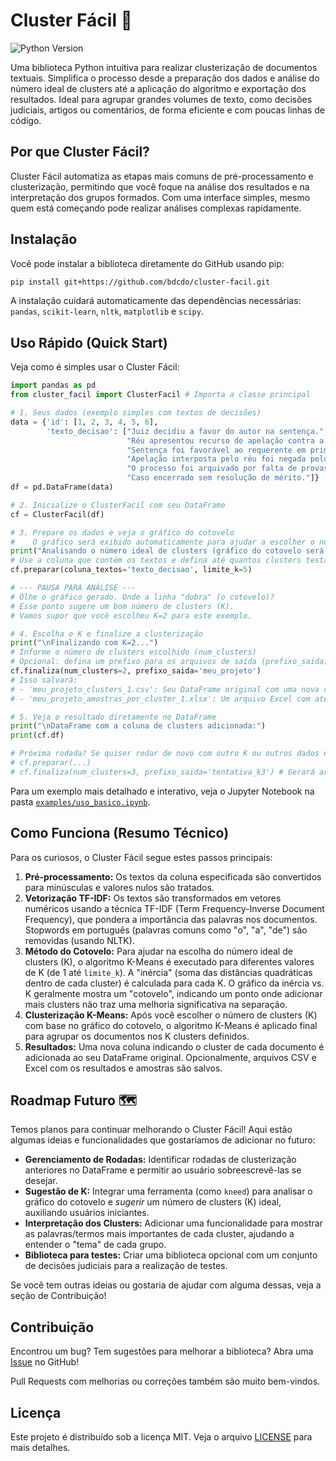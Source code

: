 # Cluster Fácil 🚀

![Python Version](https://img.shields.io/badge/python-3.8+-blue.svg)

Uma biblioteca Python intuitiva para realizar clusterização de documentos textuais. Simplifica o processo desde a preparação dos dados e análise do número ideal de clusters até a aplicação do algoritmo e exportação dos resultados. Ideal para agrupar grandes volumes de texto, como decisões judiciais, artigos ou comentários, de forma eficiente e com poucas linhas de código.

## Por que Cluster Fácil?

Cluster Fácil automatiza as etapas mais comuns de pré-processamento e clusterização, permitindo que você foque na análise dos resultados e na interpretação dos grupos formados. Com uma interface simples, mesmo quem está começando pode realizar análises complexas rapidamente.

## Instalação

Você pode instalar a biblioteca diretamente do GitHub usando pip:

```bash
pip install git+https://github.com/bdcdo/cluster-facil.git
```

A instalação cuidará automaticamente das dependências necessárias: `pandas`, `scikit-learn`, `nltk`, `matplotlib` e `scipy`.

## Uso Rápido (Quick Start)

Veja como é simples usar o Cluster Fácil:

```python
import pandas as pd
from cluster_facil import ClusterFacil # Importa a classe principal

# 1. Seus dados (exemplo simples com textos de decisões)
data = {'id': [1, 2, 3, 4, 5, 6],
        'texto_decisao': ["Juiz decidiu a favor do autor na sentença.",
                          "Réu apresentou recurso de apelação contra a decisão.",
                          "Sentença foi favorável ao requerente em primeira instância.",
                          "Apelação interposta pelo réu foi negada pelo tribunal.",
                          "O processo foi arquivado por falta de provas.",
                          "Caso encerrado sem resolução de mérito."]}
df = pd.DataFrame(data)

# 2. Inicialize o ClusterFacil com seu DataFrame
cf = ClusterFacil(df)

# 3. Prepare os dados e veja o gráfico do cotovelo
#    O gráfico será exibido automaticamente para ajudar a escolher o número de clusters (K)
print("Analisando o número ideal de clusters (gráfico do cotovelo será exibido)...")
# Use a coluna que contém os textos e defina até quantos clusters testar (limite_k)
cf.preparar(coluna_textos='texto_decisao', limite_k=5)

# --- PAUSA PARA ANÁLISE ---
# Olhe o gráfico gerado. Onde a linha "dobra" (o cotovelo)?
# Esse ponto sugere um bom número de clusters (K).
# Vamos supor que você escolheu K=2 para este exemplo.

# 4. Escolha o K e finalize a clusterização
print("\nFinalizando com K=2...")
# Informe o número de clusters escolhido (num_clusters)
# Opcional: defina um prefixo para os arquivos de saída (prefixo_saida)
cf.finaliza(num_clusters=2, prefixo_saida='meu_projeto')
# Isso salvará:
# - 'meu_projeto_clusters_1.csv': Seu DataFrame original com uma nova coluna 'cluster_1'
# - 'meu_projeto_amostras_por_cluster_1.xlsx': Um arquivo Excel com até 10 amostras de cada cluster

# 5. Veja o resultado diretamente no DataFrame
print("\nDataFrame com a coluna de clusters adicionada:")
print(cf.df)

# Próxima rodada? Se quiser rodar de novo com outro K ou outros dados no mesmo objeto:
# cf.preparar(...)
# cf.finaliza(num_clusters=3, prefixo_saida='tentativa_k3') # Gerará arquivos com _2 no final
```

Para um exemplo mais detalhado e interativo, veja o Jupyter Notebook na pasta [`examples/uso_basico.ipynb`](examples/uso_basico.ipynb).

## Como Funciona (Resumo Técnico)

Para os curiosos, o Cluster Fácil segue estes passos principais:

1.  **Pré-processamento:** Os textos da coluna especificada são convertidos para minúsculas e valores nulos são tratados.
2.  **Vetorização TF-IDF:** Os textos são transformados em vetores numéricos usando a técnica TF-IDF (Term Frequency-Inverse Document Frequency), que pondera a importância das palavras nos documentos. Stopwords em português (palavras comuns como "o", "a", "de") são removidas (usando NLTK).
3.  **Método do Cotovelo:** Para ajudar na escolha do número ideal de clusters (K), o algoritmo K-Means é executado para diferentes valores de K (de 1 até `limite_k`). A "inércia" (soma das distâncias quadráticas dentro de cada cluster) é calculada para cada K. O gráfico da inércia vs. K geralmente mostra um "cotovelo", indicando um ponto onde adicionar mais clusters não traz uma melhoria significativa na separação.
4.  **Clusterização K-Means:** Após você escolher o número de clusters (K) com base no gráfico do cotovelo, o algoritmo K-Means é aplicado final para agrupar os documentos nos K clusters definidos.
5.  **Resultados:** Uma nova coluna indicando o cluster de cada documento é adicionada ao seu DataFrame original. Opcionalmente, arquivos CSV e Excel com os resultados e amostras são salvos.

## Roadmap Futuro 🗺️

Temos planos para continuar melhorando o Cluster Fácil! Aqui estão algumas ideias e funcionalidades que gostaríamos de adicionar no futuro:

*   **Gerenciamento de Rodadas:** Identificar rodadas de clusterização anteriores no DataFrame e permitir ao usuário sobreescrevê-las se desejar.
*   **Sugestão de K:** Integrar uma ferramenta (como `kneed`) para analisar o gráfico do cotovelo e *sugerir* um número de clusters (K) ideal, auxiliando usuários iniciantes.
*   **Interpretação dos Clusters:** Adicionar uma funcionalidade para mostrar as palavras/termos mais importantes de cada cluster, ajudando a entender o "tema" de cada grupo.
*   **Biblioteca para testes:** Criar uma biblioteca opcional com um conjunto de decisões judiciais para a realização de testes.

Se você tem outras ideias ou gostaria de ajudar com alguma dessas, veja a seção de Contribuição!

## Contribuição

Encontrou um bug? Tem sugestões para melhorar a biblioteca? Abra uma [Issue](https://github.com/bdcdo/cluster-facil/issues) no GitHub!

Pull Requests com melhorias ou correções também são muito bem-vindos.

## Licença

Este projeto é distribuído sob a licença MIT. Veja o arquivo [LICENSE](LICENSE) para mais detalhes.
